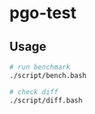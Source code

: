 # pgo-test

## Usage
```bash
# run benchmark
./script/bench.bash

# check diff
./script/diff.bash
```
